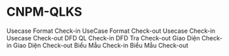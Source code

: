 # CNPM-QLKS
Usecase Format Check-in
UseCase Format Check-out
Usecase Check-in
Usecase Check-out 
DFD QL Check-in
DFD Tra Check-out 
Giao Diện Check-in 
Giao Diện Check-out 
Biểu Mẫu Check-in 
Biểu Mẫu Check-out 
